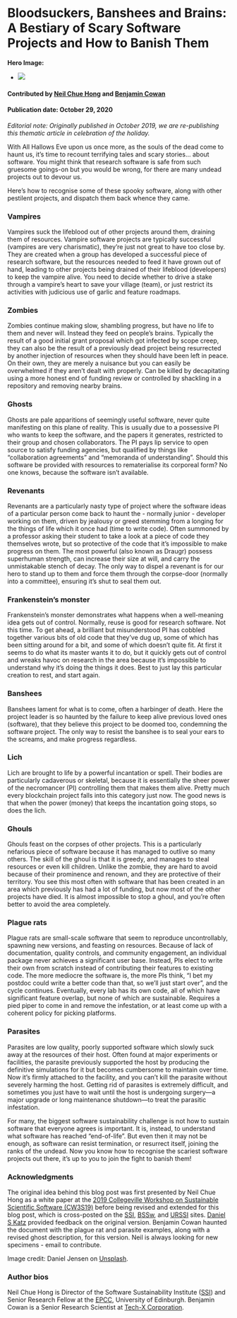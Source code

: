 # Bloodsuckers, Banshees and Brains: A Bestiary of Scary Software Projects and How to Banish Them

**Hero Image:**

 - <img src='https://github.com/betterscientificsoftware/images/raw/master/Blog_1019_Hero_1136x432.png ' />

#### Contributed by [Neil Chue Hong](https://github.com/npch "Neil Chue Hong GitHub Profile") and [Benjamin Cowan](https://github.com/benc303 "Ben Cowan GitHub Profile") 

#### Publication date: October 29, 2020

*Editorial note: Originally published in October 2019, we are re-publishing this thematic article in celebration of the holiday.*

With All Hallows Eve upon us once more, as the souls of the dead come to haunt us, it’s time to recount terrifying tales and scary stories… about software. You might think that research software is safe from such gruesome goings-on but you would be wrong, for there are many undead projects out to devour us.  

Here’s how to recognise some of these spooky software, along with other pestilent projects, and dispatch them back whence they came.

### Vampires
Vampires suck the lifeblood out of other projects around them, draining them of resources. Vampire software projects are typically successful (vampires are very charismatic), they’re just not great to have too close by. They are created when a group has developed a successful piece of research software, but the resources needed to feed it have grown out of hand, leading to other projects being drained of their lifeblood (developers) to keep the vampire alive. You need to decide whether to drive a stake through a vampire’s heart to save your village (team), or just restrict its activities with judicious use of garlic and feature roadmaps.

### Zombies
Zombies continue making slow, shambling progress, but have no life to them and never will. Instead they feed on people’s brains. Typically the result of a good initial grant proposal which got infected by scope creep, they can also be the result of a previously dead project being resurrected by another injection of resources when they should have been left in peace. On their own, they are merely a nuisance but you can easily be overwhelmed if they aren’t dealt with properly. Can be killed by decapitating using a more honest end of funding review or controlled by shackling in a repository and removing nearby brains.

### Ghosts
Ghosts are pale apparitions of seemingly useful software, never quite manifesting on this plane of reality. This is usually due to a possessive PI who wants to keep the software, and the papers it generates, restricted to their group and chosen collaborators. The PI pays lip service to open source to satisfy funding agencies, but qualified by things like “collaboration agreements” and “memoranda of understanding”.  Should this software be provided with resources to rematerialise its corporeal form? No one knows, because the software isn’t available. 

### Revenants
Revenants are a particularly nasty type of project where the software ideas of a particular person come back to haunt the - normally junior - developer working on them, driven by jealousy or greed stemming from a longing for the things of life which it once had (time to write code). Often summoned by a professor asking their student to take a look at a piece of code they themselves wrote, but so protective of the code that it’s impossible to make progress on them. The most powerful (also known as Draugr) possess superhuman strength, can increase their size at will, and carry the unmistakable stench of decay. The only way to dispel a revenant is for our hero to stand up to them and force them through the corpse-door (normally into a committee), ensuring it’s shut to seal them out. 

### Frankenstein’s monster
Frankenstein’s monster demonstrates what happens when a well-meaning idea gets out of control. Normally, reuse is good for research software. Not this time. To get ahead, a brilliant but misunderstood PI has cobbled together various bits of old code that they’ve dug up, some of which has been sitting around for a bit, and some of which doesn’t quite fit. At first it seems to do what its master wants it to do, but it quickly gets out of control and wreaks havoc on research in the area because it’s impossible to understand why it’s doing the things it does. Best to just lay this particular creation to rest, and start again.

### Banshees
Banshees lament for what is to come, often a harbinger of death. Here the project leader is so haunted by the failure to keep alive previous loved ones (software), that they believe this project to be doomed too, condemning the software project. The only way to resist the banshee is to seal your ears to the screams, and make progress regardless.

### Lich
Lich are brought to life by a powerful incantation or spell. Their bodies are particularly cadaverous or skeletal, because it is essentially the sheer power of the necromancer (PI) controlling them that makes them alive. Pretty much every blockchain project falls into this category just now. The good news is that when the power (money) that keeps the incantation going stops, so does the lich.

### Ghouls
Ghouls feast on the corpses of other projects. This is a particularly nefarious piece of software because it has managed to outlive so many others. The skill of the ghoul is that it is greedy, and manages to steal resources or even kill children. Unlike the zombie, they are hard to avoid because of their prominence and renown, and they are protective of their territory. You see this most often with software that has been created in an area which previously has had a lot of funding, but now most of the other projects have died. It is almost impossible to stop a ghoul, and you’re often better to avoid the area completely.

### Plague rats
Plague rats are small-scale software that seem to reproduce uncontrollably, spawning new versions, and feasting on resources. Because of lack of documentation, quality controls, and community engagement, an individual package never achieves a significant user base. Instead, PIs elect to write their own from scratch instead of contributing their features to existing code. The more mediocre the software is, the more PIs think, “I bet my postdoc could write a better code than that, so we’ll just start over”, and the cycle continues. Eventually, every lab has its own code, all of which have significant feature overlap, but none of which are sustainable. Requires a pied piper to come in and remove the infestation, or at least come up with a coherent policy for picking platforms. 

### Parasites
Parasites are low quality, poorly supported software which slowly suck away at the resources of their host. Often found at major experiments or facilities, the parasite previously supported the host by producing the definitive simulations for it but becomes cumbersome to maintain over time. Now it’s firmly attached to the facility, and you can’t kill the parasite without severely harming the host. Getting rid of parasites is extremely difficult, and sometimes you just have to wait until the host is undergoing surgery—a major upgrade or long maintenance shutdown—to treat the parasitic infestation.

For many, the biggest software sustainability challenge is not how to sustain software that everyone agrees is important. It is, instead, to understand what software has reached “end-of-life”. But even then it may not be enough, as software can resist termination, or resurrect itself, joining the ranks of the undead. Now you know how to recognise the scariest software projects out there, it’s up to you to join the fight to banish them!


### Acknowledgments

The original idea behind this blog post was first presented by Neil Chue Hong as a white paper at the [2019 Collegeville Workshop on Sustainable Scientific Software (CW3S19)](https://collegeville.github.io/CW3S19/) before being revised and extended for this blog post, which is cross-posted on the [SSI](https://www.software.ac.uk), [BSSw](https://bssw.io), and [URSSI](http://urssi.us) sites. [Daniel S Katz](https://danielskatz.org) provided feedback on the original version. Benjamin Cowan haunted the document with the plague rat and parasite examples, along with a revised ghost description, for this version. Neil is always looking for new specimens - email to contribute.  

Image credit: Daniel Jensen on [Unsplash](https://unsplash.com/photos/NMk1Vggt2hg).

### Author bios

Neil Chue Hong is Director of the Software Sustainability Institute ([SSI](https://www.software.ac.uk)) and Senior Research Fellow at the [EPCC](https://www.epcc.ed.ac.uk), University of Edinburgh.
Benjamin Cowan is a Senior Research Scientist at [Tech-X Corporation](https://www.txcorp.com).


<!---
Publish: yes
Categories: development
Topics: release and deployment
Tags: bssw-blog-article
Level: 2
Prerequisites: default
Aggregate: none
--->
